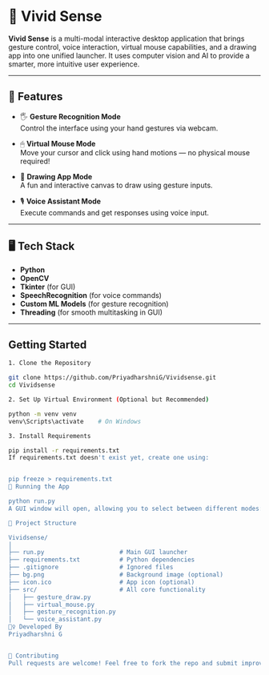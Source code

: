# 🌟 Vivid Sense

**Vivid Sense** is a multi-modal interactive desktop application that brings gesture control, voice interaction, virtual mouse capabilities, and a drawing app into one unified launcher. It uses computer vision and AI to provide a smarter, more intuitive user experience.

---

## 🧠 Features

- 🖐 **Gesture Recognition Mode**  
  Control the interface using your hand gestures via webcam.

- 🖱 **Virtual Mouse Mode**  
  Move your cursor and click using hand motions — no physical mouse required!

- 🎨 **Drawing App Mode**  
  A fun and interactive canvas to draw using gesture inputs.

- 🎙 **Voice Assistant Mode**  
  Execute commands and get responses using voice input.

---

## 🖥️ Tech Stack

- **Python**
- **OpenCV**
- **Tkinter** (for GUI)
- **SpeechRecognition** (for voice commands)
- **Custom ML Models** (for gesture recognition)
- **Threading** (for smooth multitasking in GUI)

---

##  Getting Started
```bash
1. Clone the Repository

git clone https://github.com/PriyadharshniG/Vividsense.git
cd Vividsense

2. Set Up Virtual Environment (Optional but Recommended)

python -m venv venv
venv\Scripts\activate    # On Windows

3. Install Requirements

pip install -r requirements.txt
If requirements.txt doesn't exist yet, create one using:


pip freeze > requirements.txt
🎯 Running the App

python run.py
A GUI window will open, allowing you to select between different modes: Gesture, Virtual Mouse, Drawing, and Voice Assistant.

📁 Project Structure

Vividsense/
│
├── run.py                     # Main GUI launcher
├── requirements.txt           # Python dependencies
├── .gitignore                 # Ignored files
├── bg.png                     # Background image (optional)
├── icon.ico                   # App icon (optional)
├── src/                       # All core functionality
│   ├── gesture_draw.py
│   ├── virtual_mouse.py
│   ├── gesture_recognition.py
│   └── voice_assistant.py
🙋‍♀️ Developed By
Priyadharshni G


📢 Contributing
Pull requests are welcome! Feel free to fork the repo and submit improvements or new features.


